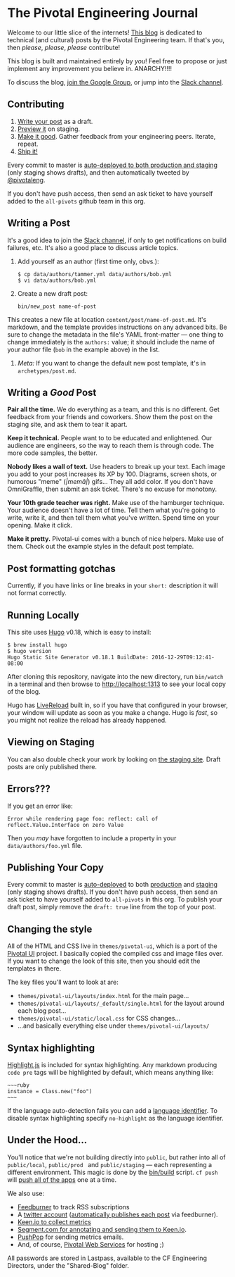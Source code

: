 # The Pivotal Engineering Journal

Welcome to our little slice of the internets!  [This blog](http://engineering.pivotal.io/) is dedicated to technical (and cultural) posts by the Pivotal Engineering team.  If that's you, then *please*, *please*, *please* contribute!

This blog is built and maintained entirely by *you*!  Feel free to propose or just implement any improvement you believe in.  ANARCHY!!!!

To discuss the blog, [join the Google Group](https://groups.google.com/a/pivotal.io/forum/#!members/engineering-blog), or jump into the [Slack channel](https://pivotal.slack.com/messages/C532XUA2W/).

## Contributing

1. [Write your post](https://github.com/pivotal/blog#writing-a-post) as a draft.
1. [Preview it](http://pivotal-cf-blog-staging.cfapps.io/) on staging.
1. [Make it good](https://github.com/pivotal/blog#writing-a-good-post). Gather feedback from your engineering peers.  Iterate, repeat.
1. [Ship it!](https://github.com/pivotal/blog#publishing-your-copy)

Every commit to master is [auto-deployed to both production and staging](https://travis-ci.org/pivotal/blog/builds) (only staging shows drafts), and then automatically tweeted by [@pivotaleng](https://twitter.com/pivotaleng).

If you don't have push access, then send an ask ticket to have yourself added to the `all-pivots` github team in this org.

## Writing a Post

It's a good idea to join the [Slack channel](https://pivotal.slack.com/messages/C532XUA2W/), if only to get notifications on build failures, etc.  It's also a good place to discuss article topics.

1. Add yourself as an author (first time only, obvs.):

    ~~~
    $ cp data/authors/tammer.yml data/authors/bob.yml
    $ vi data/authors/bob.yml
    ~~~

1. Create a new draft post:

    ~~~
    bin/new_post name-of-post
    ~~~

 This creates a new file at location `content/post/name-of-post.md`. It's
 markdown, and the template provides instructions on any advanced bits.  Be sure
 to change the metadata in the file's YAML front-matter &mdash; one thing to
 change immediately is the `authors:` value; it should include the name of your
 author file (`bob` in the example above) in the list.

1. *Meta:* If you want to change the default new post template, it's in `archetypes/post.md`.

## Writing a _Good_ Post

**Pair all the time.**  We do everything as a team, and this is no different.  Get feedback from your friends and coworkers.  Show them the post on the staging site, and ask them to tear it apart.

**Keep it technical.**  People want to to be educated and enlightened.  Our audience are engineers, so the way to reach them is through code.  The more code samples, the better.

**Nobody likes a wall of text.**  Use headers to break up your text.  Each image you add to your post increases its XP by 100.  Diagrams, screen shots, or humorous "meme" (_|memā|_) gifs...  They all add color.  If you don't have OmniGraffle, then submit an ask ticket.  There's no excuse for monotony.

**Your 10th grade teacher was right.**  Make use of the hamburger technique.  Your audience doesn't have a lot of time.  Tell them what you're going to write, write it, and then tell them what you've written.  Spend time on your opening.  Make it click.

**Make it pretty.** Pivotal-ui comes with a bunch of nice helpers.  Make use of them.  Check out the example styles in the default post template.

## Post formatting gotchas

Currently, if you have links or line breaks in your `short:` description it will not format correctly.

## Running Locally

This site uses [Hugo](http://gohugo.io) v0.18, which is easy to install:

~~~
$ brew install hugo
$ hugo version
Hugo Static Site Generator v0.18.1 BuildDate: 2016-12-29T09:12:41-08:00
~~~

After cloning this repository, navigate into the new directory, run `bin/watch` in a terminal and then browse to [http://localhost:1313](http://localhost:1313) to see your local copy of the blog.

Hugo has [LiveReload](http://livereload.com/) built in, so if you have that configured in your browser, your window will update as soon as you make a change.  Hugo is *fast*, so you might not realize the reload has already happened.

## Viewing on Staging

You can also double check your work by looking on [the staging site](http://pivotal-cf-blog-staging.cfapps.io/).  Draft posts are only published there.

## Errors???

If you get an error like:

```
Error while rendering page foo: reflect: call of reflect.Value.Interface on zero Value
```

Then you _may_ have forgotten to include a property in your `data/authors/foo.yml` file.

## Publishing Your Copy

Every commit to master is [auto-deployed](https://travis-ci.org/pivotal/blog) to both [production](http://engineering.pivotal.io/) and [staging](http://pivotal-cf-blog-staging.cfapps.io/) (only staging shows drafts).  If you don't have push access, then send an ask ticket to have yourself added to `all-pivots` in this org. To publish your draft post, simply remove the `draft: true` line from the top of your post.

## Changing the style

All of the HTML and CSS live in `themes/pivotal-ui`, which is a port of the [Pivotal UI](https://github.com/pivotal-cf/pivotal-ui) project.  I basically copied the compiled css and image files over.  If you want to change the look of this site, then you should edit the templates in there.

The key files you'll want to look at are:

* `themes/pivotal-ui/layouts/index.html` for the main page...
* `themes/pivotal-ui/layouts/_default/single.html` for the layout around each blog post...
* `themes/pivotal-ui/static/local.css` for CSS changes...
* ...and basically everything else under `themes/pivotal-ui/layouts/`

## Syntax highlighting

[Highlight.js](https://highlightjs.org/) is included for syntax highlighting. Any markdown producing `code pre` tags will be highlighted by default, which means anything like:

<pre><code>~~~ruby
instance = Class.new("foo")
~~~
</code></pre>

If the language auto-detection fails you can add a [language identifier](https://help.github.com/articles/github-flavored-markdown/#syntax-highlighting). To disable syntax highlighting specify `no-highlight` as the language identifier.


## Under the Hood...

You'll notice that we're not building directly into `public`, but rather into all of `public/local`, `public/prod ` and `public/staging` &mdash; each representing a different environment.  This magic is done by the [bin/build](https://github.com/pivotal/blog/blob/master/bin/build) script.  `cf push` will [push all of the apps](https://github.com/pivotal/blog/blob/master/manifest.yml) one at a time.

We also use:

* [Feedburner](https://feedburner.google.com/fb/a/dashboard?id=lkvb0prnrmdpd4tdcvgd6uorpo) to track RSS subscriptions
* A [twitter account](https://twitter.com/pivotaleng) ([automatically publishes each post](https://feedburner.google.com/fb/a/socialize?id=lkvb0prnrmdpd4tdcvgd6uorpo) via feedburner).
* [Keen.io to collect metrics](https://keen.io/projects/57162c7e59949a7660341912/) 
* [Segment.com for annotating and sending them to Keen.io](https://segment.com/pivotal/sources).
* [PushPop](https://github.com/pushpop-project/pushpop) for sending metrics emails.
* And, of course, [Pivotal Web Services](https://console.run.pivotal.io/organizations/6f501f6a-947d-40e4-b9d8-d36786e85238/spaces/179c6d35-f94d-4226-8b30-83274104aa5c) for hosting ;)

All passwords are stored in Lastpass, available to the CF Engineering Directors, under the "Shared-Blog" folder.
